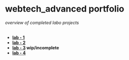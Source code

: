 # webtech_advanced portfolio

###### overview of completed labo projects

- **[lab - 1](https://github.com/r0808/2imd-webtechadvanced-portfolio/tree/main/lab1%20-%20git)**
- **[lab - 2](https://github.com/r0808/2imd-webtechadvanced-portfolio/tree/main/lab2%20-%20git)**
- **[lab - 3](https://github.com/r0808/2imd-webtechadvanced-portfolio/tree/main/lab3%20-%20git) wip/incomplete**
- **[lab - 4](https://github.com/r0808/2imd-webtechadvanced-portfolio/tree/main/lab4%20-%20git)**

